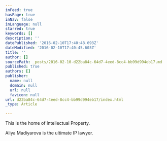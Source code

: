 ```yaml
---
inFeed: true
hasPage: true
inNav: false
inLanguage: null
starred: true
keywords: []
description: ''
datePublished: '2016-02-10T17:40:48.693Z'
dateModified: '2016-02-10T17:40:45.603Z'
title: ''
author: []
sourcePath: _posts/2016-02-10-d22ba84c-64d7-4eed-8cc4-bb99d994eb17.md
published: true
authors: []
publisher:
  name: null
  domain: null
  url: null
  favicon: null
url: d22ba84c-64d7-4eed-8cc4-bb99d994eb17/index.html
_type: Article

---
```

This is the home of Intellectual Property.

Aliya Madiyarova is the ultimate IP lawyer.